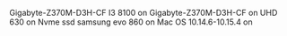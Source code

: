 Gigabyte-Z370M-D3H-CF
I3 8100 on
Gigabyte-Z370M-D3H-CF on
UHD 630 on
Nvme ssd samsung evo 860 on
Mac OS 10.14.6-10.15.4 on
